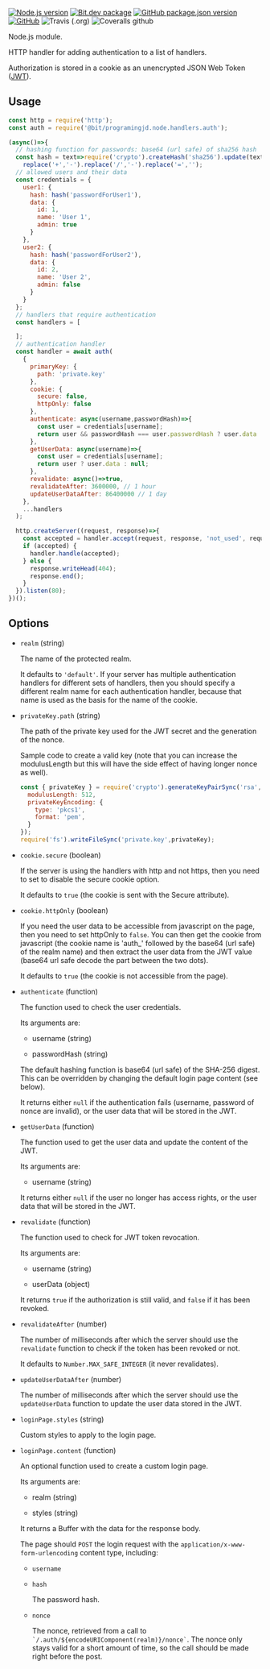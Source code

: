 [![Node.js version](https://img.shields.io/badge/node-%3E%3D11.7.0-blue)](https://nodejs.org)
[![Bit.dev package](https://img.shields.io/badge/%20bit%20-programingjd.node%2Fhandlers%2Fauth-blueviolet)](https://bit.dev/programingjd/node/handlers/auth)
[![GitHub package.json version](https://img.shields.io/github/package-json/v/programingjd/bit.node.handlers.auth)](https://bit.dev/programingjd/node/handlers/auth)
[![GitHub](https://img.shields.io/github/license/programingjd/bit.node.handlers.auth)](LICENSE)
![Travis (.org)](https://img.shields.io/travis/programingjd/bit.node.handlers.auth)
![Coveralls github](https://img.shields.io/coveralls/github/programingjd/bit.node.handlers.auth)

Node.js module.

HTTP handler for adding authentication to a list of handlers.

Authorization is stored in a cookie as an unencrypted JSON Web Token ([JWT](https://jwt.io/)).


## Usage

```javascript
const http = require('http');
const auth = require('@bit/programingjd.node.handlers.auth');

(async()=>{
  // hashing function for passwords: base64 (url safe) of sha256 hash
  const hash = text=>require('crypto').createHash('sha256').update(text).digest('base64').
    replace('+','-').replace('/','-').replace('=','');
  // allowed users and their data
  const credentials = {
    user1: {
      hash: hash('passwordForUser1'),
      data: {
        id: 1,
        name: 'User 1',
        admin: true
      }
    },
    user2: {
      hash: hash('passwordForUser2'),
      data: {
        id: 2,
        name: 'User 2',
        admin: false
      }
    }
  };
  // handlers that require authentication
  const handlers = [

  ];
  // authentication handler
  const handler = await auth(
    {
      primaryKey: {
        path: 'private.key'
      },
      cookie: {
        secure: false,
        httpOnly: false
      },
      authenticate: async(username,passwordHash)=>{
        const user = credentials[username];
        return user && passwordHash === user.passwordHash ? user.data : null;
      },
      getUserData: async(username)=>{
        const user = credentials[username];
        return user ? user.data : null;
      },
      revalidate: async()=>true,
      revalidateAfter: 3600000, // 1 hour
      updateUserDataAfter: 86400000 // 1 day
    },
    ...handlers
  );

  http.createServer((request, response)=>{
    const accepted = handler.accept(request, response, 'not_used', request.connection.remoteAddress);
    if (accepted) {
      handler.handle(accepted);
    } else {
      response.writeHead(404);
      response.end();
    }
  }).listen(80); 
})();
```

## Options

- `realm`  (string)

  The name of the protected realm.
  
  It defaults to `'default'`. If your server has multiple authentication handlers for
  different sets of handlers, then you should specify a different realm name for each
  authentication handler, because that name is used as the basis for the name of
  the cookie.
  
- `privateKey.path`  (string)

  The path of the private key used for the JWT secret and the generation of the nonce.
  
  Sample code to create a valid key (note that you can increase the modulusLength but this will have the
  side effect of having longer nonce as well).
  
  ``` javascript
  const { privateKey } = require('crypto').generateKeyPairSync('rsa',{
    modulusLength: 512,
    privateKeyEncoding: {
      type: 'pkcs1',
      format: 'pem',
    }
  });
  require('fs').writeFileSync('private.key',privateKey);
  ```
  
- `cookie.secure`  (boolean)

  If the server is using the handlers with http and not https, then you need to set
  to disable the secure cookie option.
  
  It defaults to `true` (the cookie is sent with the Secure attribute).
  
- `cookie.httpOnly`  (boolean)

  If you need the user data to be accessible from javascript on the page, then you
  need to set httpOnly to `false`. You can then get the cookie from javascript
  (the cookie name is 'auth_' followed by the base64 (url safe) of the realm name)
  and then extract the user data from the JWT value (base64 url safe decode the part
  between the two dots).
  
  It defaults to `true` (the cookie is not accessible from the page).

- `authenticate`  (function)

  The function used to check the user credentials.
  
  Its arguments are:
  
  - username (string)
  
  - passwordHash (string)
  
  The default hashing function is base64 (url safe) of the SHA-256 digest.
  This can be overridden by changing the default login page content (see below).
  
  It returns either `null` if the authentication fails (username, password of nonce are invalid),
  or the user data that will be stored in the JWT. 
  
- `getUserData`  (function)

  The function used to get the user data and update the content of the JWT.
  
  Its arguments are:
  
  - username (string)
  
  It returns either `null` if the user no longer has access rights, or the user data
  that will be stored in the JWT.
  
- `revalidate`  (function)

  The function used to check for JWT token revocation.
  
  Its arguments are:
  
  - username (string)
  
  - userData (object)
  
  It returns `true` if the authorization is still valid, and `false` if it has been revoked.
  
- `revalidateAfter`  (number)

  The number of milliseconds after which the server should use the `revalidate` function
  to check if the token has been revoked or not.
  
  It defaults to `Number.MAX_SAFE_INTEGER` (it never revalidates).
  
- `updateUserDataAfter`  (number)

  The number of milliseconds after which the server should use the `updateUserData` function
  to update the user data stored in the JWT.
  
- `loginPage.styles`  (string)

  Custom styles to apply to the login page.
  
- `loginPage.content`  (function)

  An optional function used to create a custom login page.
  
  Its arguments are:
  
  - realm (string)
  
  - styles (string)
  
  It returns a Buffer with the data for the response body.
  
  The page should `POST` the login request with the `application/x-www-form-urlencoding`
  content type, including:
  
  - `username`
  
  - `hash`
  
    The password hash.
  
  - `nonce`
  
    The nonce, retrieved from a call to `` `/.auth/${encodeURIComponent(realm)}/nonce` ``.
  The nonce only stays valid for a short amount of time, so the call should be made right
  before the post.
  
